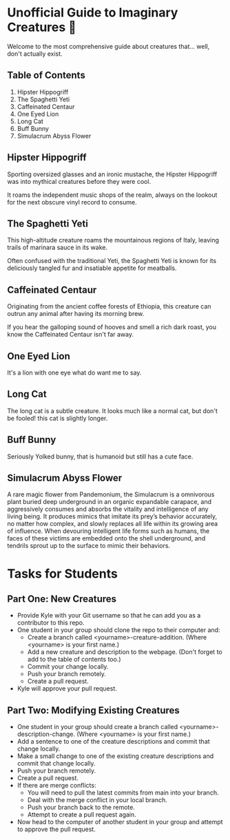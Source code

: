 # Unofficial Guide to Imaginary Creatures 🦄

Welcome to the most comprehensive guide about creatures that... well, don't actually exist. 

## Table of Contents

1. Hipster Hippogriff
2. The Spaghetti Yeti
3. Caffeinated Centaur
4. One Eyed Lion
5. Long Cat
6. Buff Bunny
7. Simulacrum Abyss Flower

## Hipster Hippogriff

Sporting oversized glasses and an ironic mustache, the Hipster Hippogriff was into mythical creatures before they were cool. 

It roams the independent music shops of the realm, always on the lookout for the next obscure vinyl record to consume.

## The Spaghetti Yeti

This high-altitude creature roams the mountainous regions of Italy, leaving trails of marinara sauce in its wake. 

Often confused with the traditional Yeti, the Spaghetti Yeti is known for its deliciously tangled fur and insatiable appetite for meatballs.

## Caffeinated Centaur

Originating from the ancient coffee forests of Ethiopia, this creature can outrun any animal after having its morning brew. 

If you hear the galloping sound of hooves and smell a rich dark roast, you know the Caffeinated Centaur isn't far away.

## One Eyed Lion

It's a lion with one eye what do want me to say.

## Long Cat

The long cat is a subtle creature. It looks much like a normal cat, but don't be fooled! this cat is slightly longer.

## Buff Bunny

Seriously Yolked bunny, that is humanoid but still has a cute face. 

## Simulacrum Abyss Flower

A rare magic flower from Pandemonium, the Simulacrum is a omnivorous plant buried deep underground in an organic expandable carapace, and aggressively consumes and absorbs the vitality and intelligence of any living being.
It produces mimics that imitate its prey’s behavior accurately, no matter how complex, and slowly replaces all life within its growing area of influence.
When devouring intelligent life forms such as humans, the faces of these victims are embedded onto the shell underground, and tendrils sprout up to the surface to mimic their behaviors.

# Tasks for Students

## Part One: New Creatures

* Provide Kyle with your Git username so that he can add you as a contributor to this repo.
* One student in your group should clone the repo to their computer and:
  * Create a branch called \<yourname\>-creature-addition. (Where \<yourname\> is your first name.)
  * Add a new creature and description to the webpage. (Don't forget to add to the table of contents too.)
  * Commit your change locally.
  * Push your branch remotely.
  * Create a pull request.
* Kyle will approve your pull request.

## Part Two: Modifying Existing Creatures

* One student in your group should create a branch called \<yourname\>-description-change. (Where \<yourname\> is your first name.)
* Add a sentence to one of the creature descriptions and commit that change locally.
* Make a small change to one of the existing creature descriptions and commit that change locally.
* Push your branch remotely.
* Create a pull request.
* If there are merge conflicts:
  * You will need to pull the latest commits from main into your branch.
  * Deal with the merge conflict in your local branch.
  * Push your branch back to the remote.
  * Attempt to create a pull request again.
* Now head to the computer of another student in your group and attempt to approve the pull request. 

